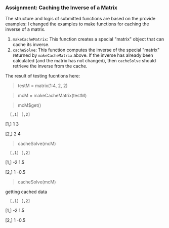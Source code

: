 ### Assignment: Caching the Inverse of a Matrix

The structure and logis of submitted functions are based on the provide examples: I changed the examples to make functions for caching the inverse of a matrix.

1.  `makeCacheMatrix`: This function creates a special "matrix" object that can cache its inverse.
2.  `cacheSolve`: This function computes the inverse of the special
    "matrix" returned by `makeCacheMatrix` above. If the inverse has
    already been calculated (and the matrix has not changed), then
    `cacheSolve` should retrieve the inverse from the cache.

The result of testing fucntions here:

> testM = matrix(1:4, 2, 2)

> mcM = makeCacheMatrix(testM)

> mcM$get()

      [,1] [,2]
      
[1,]    1    3

[2,]    2    4

> cacheSolve(mcM)

      [,1] [,2]
      
[1,]   -2  1.5

[2,]    1 -0.5

> cacheSolve(mcM)

getting cached data

      [,1] [,2]
      
[1,]   -2  1.5

[2,]    1 -0.5
